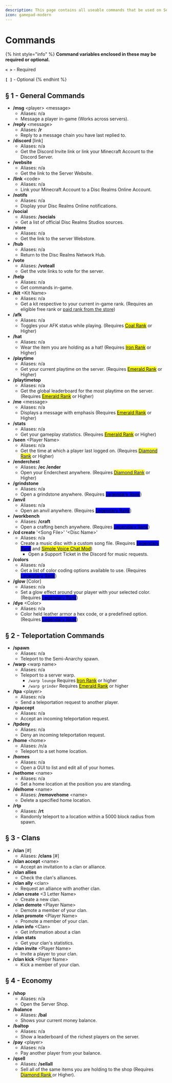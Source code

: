 ```yaml
---
description: This page contains all useable commands that be used on Semi-Anarchy.
icon: gamepad-modern
---
```


# Commands

{% hint style="info" %}
**Command variables enclosed in these may be required or optional.**

**`< >`** - Required

**`[ ]`** - Optional
{% endhint %}

## § 1 - General Commands

* **/msg** \<player> \<message>
  * Aliases: n/a
  * Message a player in-game (Works across servers).
* **/reply** \<message>
  * Aliases: **/r**
  * Reply to a message chain you have last replied to.
* **/discord** \[link]
  * Aliases: n/a
  * Get the Discord Invite link or link your Minecraft Account to the Discord Server.
* **/website**
  * Aliases: n/a
  * Get the link to the Server Website.
* **/link** \<code>
  * Aliases: n/a
  * Link your Minecraft Account to a Disc Realms Online Account.
* **/notifs**
  * Aliases: n/a
  * Display your Disc Realms Online notifications.
* **/social**
  * Aliases: **/socials**
  * Get a list of official Disc Realms Studios sources.
* **/store**
  * Aliases: n/a
  * Get the link to the server Webstore.
* **/hub**
  * Aliases: n/a
  * Return to the Disc Realms Network Hub.
* **/vote**
  * Aliases: **/voteall**
  * Get the vote links to vote for the server.
* **/help**
  * Aliases: n/a
  * Get commands in-game.
* **/kit** \<Kit Name>
  * Aliases: n/a
  * Get a kit respective to your current in-game rank. (Requires an eligible free rank or [paid rank from the store](https://store.discrealms.net/))
* **/afk**
  * Aliases: n/a
  * Toggles your AFK status while playing. (Requires [<mark style="background-color:$info;">Coal Rank</mark>](https://store.discrealms.net/) or Higher)
* **/hat**
  * Aliases: n/a
  * Wear the item you are holding as a hat! (Requires [<mark style="color:$danger;">Iron Rank</mark>](https://store.discrealms.net/) or Higher)
* **/playtime**
  * Aliases: n/a
  * Get your current playtime on the server. (Requires [<mark style="color:$success;">Emerald Rank</mark>](https://store.discrealms.net/) or Higher)
* **/playtimetop**
  * Aliases: n/a
  * Get the global leaderboard for the most playtime on the server. (Requires [<mark style="color:$success;">Emerald Rank</mark>](https://store.discrealms.net/) or Higher)
* **/me** \<message>
  * Aliases: n/a
  * Displays a message with emphasis (Requires [<mark style="color:$success;">Emerald Rank</mark>](https://store.discrealms.net/) or Higher)
* **/stats**
  * Aliases: n/a
  * Get your gameplay statistics. (Requires [<mark style="color:$success;">Emerald Rank</mark>](https://store.discrealms.net/) or Higher)
* **/seen** \<Player Name>
  * Aliases: n/a
  * Get the time at which a player last logged on. (Requires [<mark style="color:blue;">Diamond Rank</mark>](https://store.discrealms.net/) or Higher)
* **/enderchest**
  * Aliases: **/ec /ender**
  * Open your Enderchest anywhere.  (Requires [<mark style="color:blue;">Diamond Rank</mark>](https://store.discrealms.net/) or Higher)
* **/grindstone**
  * Aliases: n/a
  * Open a grindstone anywhere. (Requires [<mark style="background-color:blue;">Legendary Rank</mark>](https://store.discrealms.net/))
* **/anvil**
  * Aliases: n/a
  * Open an anvil anywhere. (Requires [<mark style="background-color:blue;">Legendary Rank</mark>](https://store.discrealms.net/))
* **/workbench**
  * Aliases: **/craft**
  * Open a crafting bench anywhere. (Requires [<mark style="background-color:blue;">Legendary Rank</mark>](https://store.discrealms.net/))
* **/cd create** '\<Song File>' '\<Disc Name>'
  * Aliases: n/a
  * Create a music disc with a custom song file. (Requires [<mark style="background-color:blue;">Legendary Rank</mark>](https://store.discrealms.net/) and [<mark style="color:$primary;">Simple Voice Chat Mod</mark>](https://modrinth.com/plugin/simple-voice-chat))
    * Open a Support Ticket in the Discord for music requests.
* **/colors**
  * Aliases: n/a
  * Get a list of color coding options available to use. (Requires [<mark style="background-color:blue;">Legendary Rank</mark>](https://store.discrealms.net/))
* **/glow** \[Color]
  * Aliases: n/a
  * Set a glow effect around your player with your selected color. (Requires [<mark style="background-color:blue;">Legendary Rank</mark>](https://store.discrealms.net/))
* **/dye** \<Color>
  * Aliases: n/a
  * Color held leather armor a hex code, or a predefined option. (Requires [<mark style="background-color:blue;">Legendary Rank</mark>](https://store.discrealms.net/))

## § 2 - Teleportation Commands

* **/spawn**
  * Aliases: n/a
  * Teleport to the Semi-Anarchy spawn.
* **/warp** \<warp name>
  * Aliases: n/a
  * Teleport to a server warp.
    * `/warp lounge` Requires [<mark style="color:$danger;">Iron Rank</mark>](https://store.discrealms.net/) or higher
    * `/warp grinder` Requires [<mark style="color:$success;">Emerald Rank</mark>](https://store.discrealms.net/) or higher
* **/tpa** \<player>
  * Aliases: n/a
  * Send a teleportation request to another player.
* **/tpaccept**
  * Aliases: n/a
  * Accept an incoming teleportation request.
* **/tpdeny**
  * Aliases: n/a
  * Deny an incoming teleportation request.
* **/home** \<home>
  * Aliases: /n/a
  * Teleport to a set home location.
* **/homes**
  * Aliases: n/a
  * Open a GUI to list and edit all of your homes.
* **/sethome** \<name>
  * Aliases: n/a
  * Set a home location at the position you are standing.
* **/delhome** \<name>
  * Aliases: **/removehome** \<name>
  * Delete a specified home location.
* **/rtp**
  * Aliases: **/rt**
  * Randomly teleport to a location within a 5000 block radius from spawn.

## § 3 - Clans

* **/clan** \[#]
  * Aliases: **/clans** \[#]
* **/clan accept** \<name>
  * Accept an invitation to a clan or alliance.
* **/clan allies**
  * Check the clan's alliances.
* **/clan ally** \<clan>
  * Request an alliance with another clan.
* **/clan create** <3 Letter Name>
  * Create a new clan.
* **/clan demote** \<Player Name>
  * Demote a member of your clan.
* **/clan promote** \<Player Name>
  * Promote a member of your clan.
* **/clan info** \<Clan>
  * Get information about a clan
* **/clan stats**
  * Get your clan's statistics.
* **/clan invite** \<Player Name>
  * Invite a player to your clan.
* **/clan kick** \<Player Name>
  * Kick a member of your clan.

## § 4 - Economy

* **/shop**
  * Aliases: n/a
  * Open the Server Shop.
* **/balance**
  * Aliases: **/bal**
  * Shows your current money balance.
* **/baltop**
  * Aliases: n/a
  * Show a leaderboard of the richest players on the server.
* **/pay** \<player>
  * Aliases: n/a
  * Pay another player from your balance.
* **/qsell**
  * Aliases: **/sellall**
  * Sell all of the same items you are holding to the shop (Requires [<mark style="color:blue;">Diamond Rank</mark> ](https://store.discrealms.net/)or Higher).
